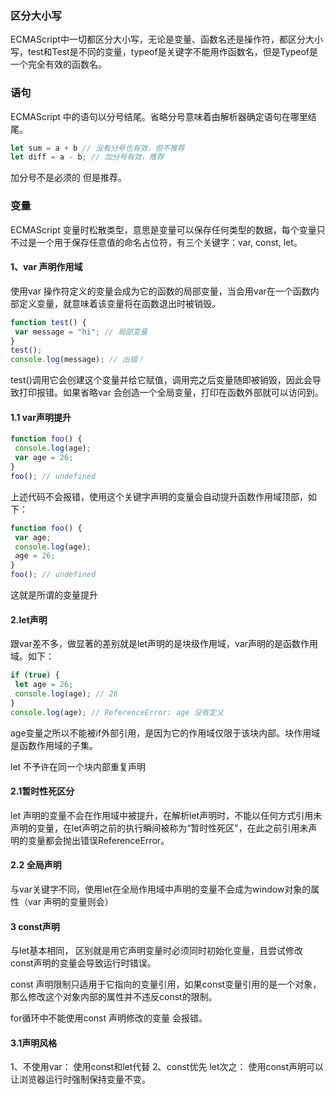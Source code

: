 
### 区分大小写

ECMAScript中一切都区分大小写，无论是变量、函数名还是操作符，都区分大小写，test和Test是不同的变量，typeof是关键字不能用作函数名，但是Typeof是一个完全有效的函数名。

### 语句

ECMAScript 中的语句以分号结尾。省略分号意味着由解析器确定语句在哪里结尾。

```js
let sum = a + b // 没有分号也有效，但不推荐
let diff = a - b; // 加分号有效，推荐
```

加分号不是必须的  但是推荐。

### 变量

ECMAScript 变量时松散类型，意思是变量可以保存任何类型的数据，每个变量只不过是一个用于保存任意值的命名占位符，有三个关键字：var, const, let。

#### 1、var 声明作用域

使用var 操作符定义的变量会成为它的函数的局部变量，当会用var在一个函数内部定义变量，就意味着该变量将在函数退出时被销毁。

```js
function test() {
 var message = "hi"; // 局部变量
}
test();
console.log(message); // 出错！
```

test()调用它会创建这个变量并给它赋值，调用完之后变量随即被销毁，因此会导致打印报错。如果省略var 会创造一个全局变量，打印在函数外部就可以访问到。

#### 1.1 var声明提升

```js
function foo() {
 console.log(age);
 var age = 26;
}
foo(); // undefined
```

上述代码不会报错，使用这个关键字声明的变量会自动提升函数作用域顶部，如下：

```js
function foo() {
 var age;
 console.log(age);
 age = 26;
}
foo(); // undefined
```

这就是所谓的变量提升

#### 2.let声明

跟var差不多，做显著的差别就是let声明的是块级作用域，var声明的是函数作用域。如下：

```js
if (true) {
 let age = 26;
 console.log(age); // 26
}
console.log(age); // ReferenceError: age 没有定义
```

age变量之所以不能被if外部引用，是因为它的作用域仅限于该块内部。块作用域是函数作用域的子集。

let 不予许在同一个块内部重复声明

#### 2.1暂时性死区分

let 声明的变量不会在作用域中被提升，在解析let声明时，不能以任何方式引用未声明的变量，在let声明之前的执行瞬间被称为“暂时性死区”，在此之前引用未声明的变量都会抛出错误ReferenceError。

#### 2.2 全局声明

与var关键字不同，使用let在全局作用域中声明的变量不会成为window对象的属性（var 声明的变量则会）

#### 3 const声明

与let基本相同， 区别就是用它声明变量时必须同时初始化变量，且尝试修改const声明的变量会导致运行时错误。

const 声明限制只适用于它指向的变量引用，如果const变量引用的是一个对象，那么修改这个对象内部的属性并不违反const的限制。

for循环中不能使用const 声明修改的变量 会报错。

#### 3.1声明风格
1、不使用var：  使用const和let代替
2、const优先 let次之： 使用const声明可以让浏览器运行时强制保持变量不变。
